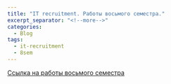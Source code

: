```yaml
---
title: "IT recruitment. Работы восьмого семестра."
excerpt_separator: "<!--more-->"
categories:
  - Blog
tags:
  - it-recruitment
  - 8sem
---
```


[Ссылка на работы восьмого семестра](https://drive.google.com/drive/folders/1f-n0XEdKgmtmnBMsJ0X2kxjEdp_4SkAY?usp=sharing)
